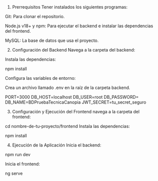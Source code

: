 1. Prerrequisitos
Tener instalados los siguientes programas:

Git: Para clonar el repositorio.

Node.js v18+ y npm: Para ejecutar el backend e instalar las dependencias del frontend.

MySQL: La base de datos que usa el proyecto.

2. Configuración del Backend
Navega a la carpeta del backend:

Instala las dependencias: 

npm install


Configura las variables de entorno:

Crea un archivo llamado .env en la raíz de la carpeta backend.

PORT=3000
DB_HOST=localhost
DB_USER=root
DB_PASSWORD=
DB_NAME=BDPruebaTecnicaCanopia
JWT_SECRET=tu_secret_seguro



3. Configuración y Ejecución del Frontend
navega a la carpeta del frontend:



cd nombre-de-tu-proyecto/frontend
Instala las dependencias:

npm install

4. Ejecución de la Aplicación
Inicia el backend:

npm run dev

Inicia el frontend:

ng serve